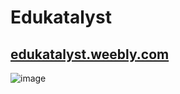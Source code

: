 # Edukatalyst

## [edukatalyst.weebly.com](http://edukatalyst.weebly.com)

![image](https://user-images.githubusercontent.com/71541429/128595575-1606b67e-c52d-4e39-ae53-698ee937e642.jpeg)
